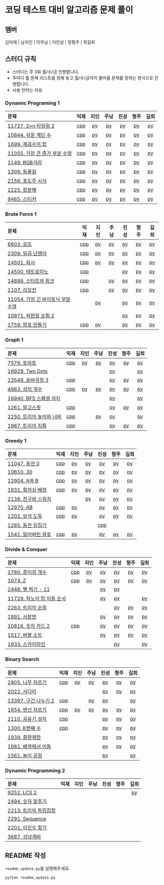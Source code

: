 # 코딩 테스트 대비 알고리즘 문제 풀이

## 멤버

김익재 | 남지인 | 이주남 | 이진성 | 장형주 | 최길희

## 스터디 규칙

- 스터디는 주 3회 월/수/금 진행합니다.
- 주마다 풀 문제 리스트를 정해 놓고 월/수/금까지 풀어올 문제를 정하는 방식으로 진행합니다.
- 사용 언어는 자유

### Dynamic Programing 1

|문제|익재|지인|주남|진성|형주|길희|
|:---|:---:|:---:|:---:|:---:|:---:|:---:|
|[11727. 2×n 타일링 2](https://www.acmicpc.net/problem/11727)|[cpp](Ikjae/11727.cpp)|[py](Jiin/11727.py)|[py](Joons/11727.py)|[py](ssung/11727.py)|[py](Hyungjoo/11727.py)|[py](Gilhee/11727.py)|
|[10844. 쉬운 계단 수](https://www.acmicpc.net/problem/10844)|[cpp](Ikjae/10844.cpp)|[py](Jiin/10844.py)|[py](Joons/10844.py)|[py](ssung/10844.py)|[py](Hyungjoo/10844.py)|[py](Gilhee/10844.py)|
|[1699. 제곱수의 합](https://www.acmicpc.net/problem/1699)|[cpp](Ikjae/1699.cpp)|[py](Jiin/1699.py)|[py](Joons/1699.py)|[py](ssung/1699.py)|[py](Hyungjoo/1699.py)|[py](Gilhee/1699.py)|
|[11055. 가장 큰 증가 부분 수열](https://www.acmicpc.net/problem/11055)|[cpp](Ikjae/11055.cpp)|[py](Jiin/11055.py)|[py](Joons/11055.py)|[py](ssung/11055.py)|[py](Hyungjoo/11055.py)|[py](Gilhee/11055.py)|
|[1149. RGB거리](https://www.acmicpc.net/problem/1149)|[cpp](Ikjae/1149.cpp)|[py](Jiin/1149.py)|[py](Joons/1149.py)|[py](ssung/1149.py)|[py](Hyungjoo/1149.py)|[py](Gilhee/1149.py)|
|[1309. 동물원](https://www.acmicpc.net/problem/1309)|[cpp](Ikjae/1309.cpp)|[py](Jiin/1309.py)|[py](Joons/1309.py)|[py](ssung/1309.py)|[py](Hyungjoo/1309.py)|[py](Gilhee/1309.py)|
|[2156. 포도주 시식](https://www.acmicpc.net/problem/2156)|[cpp](Ikjae/2156.cpp)|[py](Jiin/2156.py)|[py](Joons/2156.py)|[py](ssung/2156.py)|[py](Hyungjoo/2156.py)|[py](Gilhee/2156.py)|
|[2225. 합분해](https://www.acmicpc.net/problem/2225)|[cpp](Ikjae/2225.cpp)|[py](Jiin/2225.py)|[py](Joons/2225.py)|[py](ssung/2225.py)|[py](Hyungjoo/2225.py)|[py](Gilhee/2225.py)|
|[9465. 스티커](https://www.acmicpc.net/problem/9465)|[cpp](Ikjae/9465.cpp)|[py](Jiin/9465.py)|[py](Joons/9465.py)|[py](ssung/9465.py)|[py](Hyungjoo/9465.py)|[py](Gilhee/9465.py)|

### Brute Force 1

|문제|익재|지인|주남|진성|형주|길희|
|:---|:---:|:---:|:---:|:---:|:---:|:---:|
|[6603. 로또](https://www.acmicpc.net/problem/6603)|[cpp](Ikjae/6603.cpp)|[py](Jiin/6603.py)|[py](Joons/6603.py)|[py](ssung/6603.py)|[py](Hyungjoo/6603.py)|[py](Gilhee/6603.py)|
|[2309. 일곱 난쟁이](https://www.acmicpc.net/problem/2309)|[cpp](Ikjae/2309.cpp)|[py](Jiin/2309.py)|[py](Joons/2309.py)|[py](ssung/2309.py)|[py](Hyungjoo/2309.py)|[py](Gilhee/2309.py)|
|[14501. 퇴사](https://www.acmicpc.net/problem/14501)|[cpp](Ikjae/14501.cpp)|[py](Jiin/14501.py)|[py](Joons/14501.py)|[py](ssung/14501.py)|[py](Hyungjoo/14501.py)|[py](Gilhee/14501.py)|
|[14500. 테트로미노](https://www.acmicpc.net/problem/14500)|[cpp](Ikjae/14500.cpp)|||[py](ssung/14500.py)|[py](Hyungjoo/14500.py)|[py](Gilhee/14500.py)|
|[14889. 스타트와 링크](https://www.acmicpc.net/problem/14889)|[cpp](Ikjae/14889.cpp)||[py](Joons/14889.py)|[py](ssung/14889.py)|[py](Hyungjoo/14889.py)|[py](Gilhee/14889.py)|
|[1107. 리모컨](https://www.acmicpc.net/problem/1107)|[cpp](Ikjae/1107.cpp)||[py](Joons/1107.py)|[py](ssung/1107.py)|[py](Hyungjoo/1107.py)|[py](Gilhee/1107.py)|
|[11054. 가장 긴 바이토닉 부분 수열](https://www.acmicpc.net/problem/11054)||[py](Jiin/11054.py)||[py](ssung/11054.py)|[py](Hyungjoo/11054.py)|[py](Gilhee/11054.py)|
|[10971. 외판원 순회 2](https://www.acmicpc.net/problem/10971)||||[py](ssung/10971.py)|[py](Hyungjoo/10971.py)|[py](Gilhee/10971.py)|
|[1759. 암호 만들기](https://www.acmicpc.net/problem/1759)|[cpp](Ikjae/1759.cpp)|[py](Jiin/1759.py)||[py](ssung/1759.py)|[py](Hyungjoo/1759.py)|[py](Gilhee/1759.py)|

### Graph 1

|문제|익재|지인|주남|진성|형주|길희|
|:---|:---:|:---:|:---:|:---:|:---:|:---:|
|[7576. 토마토](https://www.acmicpc.net/problem/7576)|[cpp](Ikjae/7576.cpp)|[py](Jiin/7576.py)|[py](Joons/7576.py)|[py](ssung/7576.py)|[py](Hyungjoo/7576.py)|[py](Gilhee/7576.py)|
|[16929. Two Dots](https://www.acmicpc.net/problem/16929)||||[py](ssung/16929.py)||[py](Gilhee/16929.py)|
|[13549. 숨바꼭질 3](https://www.acmicpc.net/problem/13549)|[cpp](Ikjae/13549.cpp)|||[py](ssung/13549.py)|[py](Hyungjoo/13549.py)|[py](Gilhee/13549.py)|
|[4963. 섬의 개수](https://www.acmicpc.net/problem/4963)|[cpp](Ikjae/4963.cpp)|[py](Jiin/4963.py)|[py](Joons/4963.py)|[py](ssung/4963.py)|[py](Hyungjoo/4963.py)|[py](Gilhee/4963.py)|
|[16940. BFS 스페셜 저지](https://www.acmicpc.net/problem/16940)||||[py](ssung/16940.py)||[py](Gilhee/16940.py)|
|[1261. 알고스팟](https://www.acmicpc.net/problem/1261)|[cpp](Ikjae/1261.cpp)|||[py](ssung/1261.py)|[py](Hyungjoo/1261.py)|[py](Gilhee/1261.py)|
|[2250. 트리의 높이와 너비](https://www.acmicpc.net/problem/2250)|[cpp](Ikjae/2250.cpp)||[py](Joons/2250.py)|[py](ssung/2250.py)||[py](Gilhee/2250.py)|
|[1967. 트리의 지름](https://www.acmicpc.net/problem/1967)|[cpp](Ikjae/1967.cpp)|||[py](ssung/1967.py)|[py](Hyungjoo/1967.py)|[py](Gilhee/1967.py)|

### Greedy 1

|문제|익재|지인|주남|진성|형주|길희|
|:---|:---:|:---:|:---:|:---:|:---:|:---:|
|[11047. 동전 0](https://www.acmicpc.net/problem/11047)|[cpp](Ikjae/11047.cpp)|[py](Jiin/11047.py)|[py](Joons/11047.py)|[py](ssung/11047.py)|[py](Hyungjoo/11047.py)|[py](Gilhee/11047.py)|
|[10610. 30](https://www.acmicpc.net/problem/10610)|[cpp](Ikjae/10610.cpp)|[py](Jiin/10610.py)|[py](Joons/10610.py)|[py](ssung/10610.py)|[py](Hyungjoo/10610.py)|[py](Gilhee/10610.py)|
|[12904. A와 B](https://www.acmicpc.net/problem/12904)|[cpp](Ikjae/12904.cpp)|[py](Jiin/12904.py)|[py](Joons/12904.py)|[py](ssung/12904.py)|[py](Hyungjoo/12904.py)|[py](Gilhee/12904.py)|
|[1931. 회의실 배정](https://www.acmicpc.net/problem/1931)|[cpp](Ikjae/1931.cpp)|[py](Jiin/1931.py)|[py](Joons/1931.py)|[py](ssung/1931.py)|[py](Hyungjoo/1931.py)|[py](Gilhee/1931.py)|
|[2138. 전구와 스위치](https://www.acmicpc.net/problem/2138)|||[py](Joons/2138.py)|[py](ssung/2138.py)|[py](Hyungjoo/2138.py)|[py](Gilhee/2138.py)|
|[12970. AB](https://www.acmicpc.net/problem/12970)|[cpp](Ikjae/12970.cpp)|[py](Jiin/12970.py)||[py](ssung/12970.py)|[py](Hyungjoo/12970.py)|[py](Gilhee/12970.py)|
|[1202. 보석 도둑](https://www.acmicpc.net/problem/1202)|[cpp](Ikjae/1202.cpp)|[py](Jiin/1202.py)||[py](ssung/1202.py)|[py](Hyungjoo/1202.py)|[py](Gilhee/1202.py)|
|[1285. 동전 뒤집기](https://www.acmicpc.net/problem/1285)||||[cpp](ssung/1285.cpp)|||
|[1541. 잃어버린 괄호](https://www.acmicpc.net/problem/1541)|[cpp](Ikjae/1541.cpp)|[py](Jiin/1541.py)||[py](ssung/1541.py)|[py](Hyungjoo/1541.py)|[py](Gilhee/1541.py)|

### Divide \& Conquer

|문제|익재|지인|주남|진성|형주|길희|
|:---|:---:|:---:|:---:|:---:|:---:|:---:|
|[1780. 종이의 개수](https://www.acmicpc.net/problem/1780)|[cpp](Ikjae/1780.cpp)|[py](Jiin/1780.py)|[py](Joons/1780.py)|[py](ssung/1780.py)|[py](Hyungjoo/1780.py)|[py](Gilhee/1780.py)|
|[1074. Z](https://www.acmicpc.net/problem/1074)|[cpp](Ikjae/1074.cpp)|[py](Jiin/1074.py)|[py](Joons/1074.py)|[py](ssung/1074.py)|[py](Hyungjoo/1074.py)|[py](Gilhee/1074.py)|
|[2448. 별 찍기 - 11](https://www.acmicpc.net/problem/2448)|||[py](Joons/2448.py)|[py](ssung/2448.py)|||
|[11729. 하노이 탑 이동 순서](https://www.acmicpc.net/problem/11729)|||[py](Joons/11729.py)|[py](ssung/11729.py)||[py](Gilhee/11729.py)|
|[2263. 트리의 순회](https://www.acmicpc.net/problem/2263)||||[py](ssung/2263.py)|[py](Hyungjoo/2263.py)|[py](Gilhee/2263.py)|
|[1891. 사분면](https://www.acmicpc.net/problem/1891)|||[py](Joons/1891.py)|[py](ssung/1891.py)|[py](Hyungjoo/1891.py)|[py](Gilhee/1891.py)|
|[10816. 숫자 카드 2](https://www.acmicpc.net/problem/10816)|[cpp](Ikjae/10816.cpp)||[py](Joons/10816.py)|[py](ssung/10816.py)|[py](Hyungjoo/10816.py)|[py](Gilhee/10816.py)|
|[1517. 버블 소트](https://www.acmicpc.net/problem/1517)|||[py](Joons/1517.py)|[py](ssung/1517.py)|[py](Hyungjoo/1517.py)|[py](Gilhee/1517.py)|
|[1933. 스카이라인](https://www.acmicpc.net/problem/1933)||||[py](ssung/1933.py)||[py](Gilhee/1933.py)|

### Binary Search

|문제|익재|지인|주남|진성|형주|길희|
|:---|:---:|:---:|:---:|:---:|:---:|:---:|
|[2805. 나무 자르기](https://www.acmicpc.net/problem/2805)|[cpp](Ikjae/2805.cpp)|[py](Jiin/2805.py)|[py](Joons/2805.py)|[py](ssung/2805.py)|[py](Hyungjoo/2805.py)|[py](Gilhee/2805.py)|
|[2022. 사다리](https://www.acmicpc.net/problem/2022)||||[py](ssung/2022.py)|[py](Hyungjoo/2022.py)|[py](Gilhee/2022.py)|
|[13397. 구간 나누기 2](https://www.acmicpc.net/problem/13397)|[cpp](Ikjae/13397.cpp)||[py](Joons/13397.py)|[py](ssung/13397.py)||[py](Gilhee/13397.py)|
|[1654. 랜선 자르기](https://www.acmicpc.net/problem/1654)|[cpp](Ikjae/1654.cpp)|[py](Jiin/1654.py)|[py](Joons/1654.py)|[py](ssung/1654.py)|[py](Hyungjoo/1654.py)|[py](Gilhee/1654.py)|
|[2110. 공유기 설치](https://www.acmicpc.net/problem/2110)|[cpp](Ikjae/2110.cpp)|||[py](ssung/2110.py)|[py](Hyungjoo/2110.py)|[py](Gilhee/2110.py)|
|[1300. K번째 수](https://www.acmicpc.net/problem/1300)|[cpp](Ikjae/1300.cpp)|||[py](ssung/1300.py)|[py](Hyungjoo/1300.py)|[py](Gilhee/1300.py)|
|[1939. 중량제한](https://www.acmicpc.net/problem/1939)||||[py](ssung/1939.py)|[py](Hyungjoo/1939.py)|[py](Gilhee/1939.py)|
|[1981. 배열에서 이동](https://www.acmicpc.net/problem/1981)||||[py](ssung/1981.py)|[py](Hyungjoo/1981.py)|[py](Gilhee/1981.py)|
|[1561. 놀이 공원](https://www.acmicpc.net/problem/1561)||||[py](ssung/1561.py)||[py](Gilhee/1561.py)|

### Dynamic Programming 2

|문제|익재|지인|주남|진성|형주|길희|
|:---|:---:|:---:|:---:|:---:|:---:|:---:|
|[9252. LCS 2](https://www.acmicpc.net/problem/9252)||||||[py](Gilhee/9252.py)|
|[2494. 숫자 맞추기](https://www.acmicpc.net/problem/2494)|||||||
|[2213. 트리의 독립집합](https://www.acmicpc.net/problem/2213)|||||||
|[2291. Sequence](https://www.acmicpc.net/problem/2291)|||||||
|[2201. 이친수 찾기](https://www.acmicpc.net/problem/2201)|||||||
|[3687. 성냥개비](https://www.acmicpc.net/problem/3687)|||||||

## README 작성

`readme_update.py`를 실행해주세요.

```bash
python readme_update.py
```
